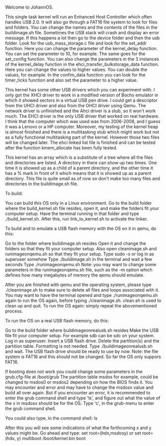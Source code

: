 Welcome to JohannOS.

This single task kernel will run an Enhanced Host Controller which often handles USB 2.0.
It will also go through a FAT16 file system to look for files and folders. You can change the
names and the contents of the files in the buildimage.sh file. Sometimes the USB stack
will crash and display an error message. If this happens a lot then go to the device folder
and then the usb folder. Look for the usb_mass_storage.c file and look for the set_addr
function. Here you can change the parameter of the kernel_delay function. You can set
the parameter to 10, for example. The same goes for the set_config function. You can also
change the parameters in the 3 instances of the kernel_delay function in the 
ehci_transfer_bulkstorage_data function. Here you can change the values to higher values.
You can double the values, for example. In the confim_data function you can look for the 
timer_ticks function and also set the parameter to a higher value.

This kernel has some other USB drivers which you can experiment with. I only got the XHCI
driver to work in a modified version of Bochs emulator in which it showed sectors in a
virtual USB pen drive. I could get a descriptor from the UHCI driver and also from the
OHCI driver using Qemu. The network driver is unfinished and the Ahci driver is a stub, so
it won't work much. The EHCI driver is the only USB driver that worked on real hardware.
I think that the computer which was used was from 2006-2008, and I guess it was a 
Lenovo or a HP computer.
Moreover, my testing of the kernel heap is almost finished and there is a multitasking
stub which might work but not as a fully functional multitasking part of the kernel.
However those two files will be changed later.
The ehci linked list file is finished and can be tested after the function kmem_allocate
has been fully tested. 

This kernel has an array which is a substitute of a tree where all the files and
directories are listed. A directory in there can show up two times. One time it is
showed up as a child of a parent directory, and the other time it has a % mark in
front of it which means that it is showed up as a parent directory. This file is
quite small as of now so don't make too many files and directories in the 
buildimage.sh file. 
 
To build:

You can build this OS only in a Linux environment.
Go to the build folder where the build_kernel.sh file resides, open it, and
make the folders fit your computer setup.
Have the terminal running in that folder and type ./build_kernel.sh.
After this, run link_to_kernel.sh to activate the linker.


To build and to emulate a USB flash memory with the OS on it in qemu, 
do this:

Go to the folder where buildimage.sh resides
Open it and change the folders so that they fit your computer setup.
Also open cleanimage.sh and runimageonqemu.sh so that they fit your setup.
Type sudo -s or log in as superuser somehow
Type ./buildimage.sh in the terminal and wait a few seconds
Type ./runimageonqemu.sh
Note: you may want to change some parameters in the runimageonqemu.sh file,
such as the -m option which defines how many megabytes of memory
the qemu should emulate.

After you are finished with qemu and the operating system, please type
./cleanimage.sh to make sure to delete all files and loops associated with it.
You may want to have the terminal opened and type ./runimageonqemu.sh again to 
run the OS again, before typing ./cleanimage.sh. 
clean.sh is used to clean up and quit.
To run the OS again: simply repeat the abovementioned process.


To run the OS on a real USB flash memory, do this:

Go to the build folder where buildimageonrealusb.sh resides
Make the USB file fit your computer setup. For example sdb can be
sdc on your system.
Log in as superuser.
Insert a USB flash drive.
Delete the partition(s) and the partition table. Formatting is not needed.
Type ./buildimageonrealusb.sh and wait.
The USB flash drive should be ready to use by now.
Note: the file system is FAT16 and this should not be changed. So far the OS only suppors FAT16.

If booting does not work you could change some parameters in the grub.cfg-file at /boot/grub
The partition table msdos for example, could be changed to msdos0 or msdos2 depending
on how the BIOS finds it. You may encounter and error and may have to change the msdosx value and
build all over again. But if you encounter an error, it is recommended to enter the grub command shell
and type 'ls', and figure out what the value of the x in msdosx should be for the OS.
Type 'c', in the grub-menu to enter the grub command shell.

You could also type, in the command shell:
ls

After this you will see some indications of what the forthcoming x and y values might be.
Go ahead and type:
set root=(hdx,msdosy) or set root=(hdx, y)
multiboot /boot/kernel.bin
boot
